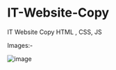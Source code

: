 # IT-Website-Copy
IT Website Copy HTML , CSS, JS 


Images:- 

![image](https://github.com/user-attachments/assets/b693695a-1ddd-4506-a193-93b97474ffdc)
